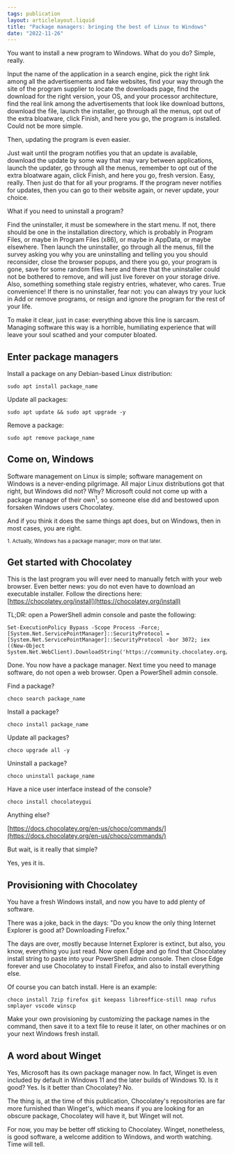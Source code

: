 ```yaml
---
tags: publication
layout: articlelayout.liquid
title: "Package managers: bringing the best of Linux to Windows"
date: "2022-11-26"
---
```


You want to install a new program to Windows. What do you do? Simple, really.

Input the name of the application in a search engine, pick the right link among all the advertisements and fake websites, find your way through the site of the program supplier to locate the downloads page, find the download for the right version, your OS, and your processor architecture, find the real link among the advertisements that look like download buttons, download the file, launch the installer, go through all the menus, opt out of the extra bloatware, click Finish, and here you go, the program is installed. Could not be more simple.

Then, updating the program is even easier.

Just wait until the program notifies you that an update is available, download the update by some way that may vary between applications, launch the updater, go through all the menus, remember to opt out of the extra bloatware again, click Finish, and here you go, fresh version. Easy, really. Then just do that for all your programs. If the program never notifies for updates, then you can go to their website again, or never update, your choice.

What if you need to uninstall a program?

Find the uninstaller, it must be somewhere in the start menu. If not, there should be one in the installation directory, which is probably in Program Files, or maybe in Program Files (x86), or maybe in AppData, or maybe elsewhere. Then launch the uninstaller, go through all the menus, fill the survey asking you why you are uninstalling and telling you you should reconsider, close the browser popups, and there you go, your program is gone, save for some random files here and there that the uninstaller could not be bothered to remove, and will just live forever on your storage drive. Also, something something stale registry entries, whatever, who cares. True convenience! If there is no uninstaller, fear not: you can always try your luck in Add or remove programs, or resign and ignore the program for the rest of your life.

To make it clear, just in case: everything above this line is sarcasm. Managing software this way is a horrible, humiliating experience that will leave your soul scathed and your computer bloated.

## Enter package managers

Install a package on any Debian-based Linux distribution:

`sudo apt install package_name`

Update all packages:

`sudo apt update && sudo apt upgrade -y`

Remove a package:

`sudo apt remove package_name`

## Come on, Windows

Software management on Linux is simple; software management on Windows is a never-ending pilgrimage. All major Linux distributions got that right, but Windows did not? Why? Microsoft could not come up with a package manager of their own<sup>1</sup>, so someone else did and bestowed upon forsaken Windows users Chocolatey.

And if you think it does the same things apt does, but on Windows, then in most cases, you are right.

<sup>1. Actually, Windows has a package manager; more on that later.</sup>

## Get started with Chocolatey

This is the last program you will ever need to manually fetch with your web browser. Even better news: you do not even have to download an executable installer. Follow the directions here: [https://chocolatey.org/install](https://chocolatey.org/install)

TL;DR: open a PowerShell admin console and paste the following:

```
Set-ExecutionPolicy Bypass -Scope Process -Force; [System.Net.ServicePointManager]::SecurityProtocol = [System.Net.ServicePointManager]::SecurityProtocol -bor 3072; iex ((New-Object System.Net.WebClient).DownloadString('https://community.chocolatey.org/install.ps1'))
```

Done. You now have a package manager. Next time you need to manage software, do not open a web browser. Open a PowerShell admin console.

Find a package?

`choco search package_name`

Install a package?

`choco install package_name`

Update all packages?

`choco upgrade all -y`

Uninstall a package?

`choco uninstall package_name`

Have a nice user interface instead of the console?

`choco install chocolateygui`

Anything else?

[https://docs.chocolatey.org/en-us/choco/commands/](https://docs.chocolatey.org/en-us/choco/commands/)

But wait, is it really that simple?

Yes, yes it is.

## Provisioning with Chocolatey

You have a fresh Windows install, and now you have to add plenty of software.

There was a joke, back in the days: "Do you know the only thing Internet Explorer is good at? Downloading Firefox."

The days are over, mostly because Internet Explorer is extinct, but also, you know, everything you just read. Now open Edge and go find that Chocolatey install string to paste into your PowerShell admin console. Then close Edge forever and use Chocolatey to install Firefox, and also to install everything else.

Of course you can batch install. Here is an example:

```
choco install 7zip firefox git keepass libreoffice-still nmap rufus smplayer vscode winscp
```

Make your own provisioning by customizing the package names in the command, then save it to a text file to reuse it later, on other machines or on your next Windows fresh install.

## A word about Winget

Yes, Microsoft has its own package manager now. In fact, Winget is even included by default in Windows 11 and the later builds of Windows 10. Is it good? Yes. Is it better than Chocolatey? No.

The thing is, at the time of this publication, Chocolatey's repositories are far more furnished than Winget's, which means if you are looking for an obscure package, Chocolatey will have it, but Winget will not.

For now, you may be better off sticking to Chocolatey. Winget, nonetheless, is good software, a welcome addition to Windows, and worth watching. Time will tell.
